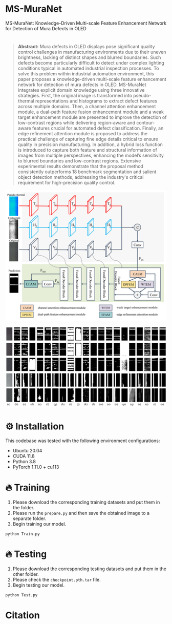 

# MS-MuraNet
MS-MuraNet: Knowledge-Driven Multi-scale Feature Enhancement Network for Detection of Mura Defects in OLED

# 
> **Abstract:** Mura defects in OLED displays pose significant quality control challenges in manufacturing environments due to their uneven brightness, lacking of distinct shapes and blurred boundaries. Such defects become particularly difficult to detect under complex lighting conditions typical in automated industrial inspection processes. To solve this problem within industrial automation environment, this paper proposes a knowledge-driven multi-scale feature enhancement network for detection of mura defects in OLED. MS-MuraNet integrates explicit domain knowledge using three innovative strategies. First, the original image is transformed into pseudo-thermal representations and histograms to extract defect features across multiple domains. Then, a channel attention enhancement module, a dual-path feature fusion enhancement module and a weak target enhancement module are presented to improve the detection of low-contrast regions while delivering region-aware and contour-aware features crucial for automated defect classification. Finally, an edge refinement attention module is proposed to address the practical challenge of capturing fine edge details critical to ensure quality in precision manufacturing. In addition, a hybrid loss function is introduced to capture both feature and structural information of images from multiple perspectives, enhancing the model’s sensitivity to blurred boundaries and low-contrast regions. Extensive experimental results demonstrate that the proposal method consistently outperforms 18 benchmark segmentation and salient object detection methods, addressing the industry's critical requirement for high-precision quality control.


<div align="center">
  <p>
        <img src="net.png" >
    </a>
</p>
</div>



<div align="center">
  <p>
        <img src="exp.png" >
    </a>
</p>
</div>


# ⚙️ Installation  
This codebase was tested with the following environment configurations:

- Ubuntu 20.04
- CUDA 11.8
- Python 3.8
- PyTorch 1.11.0 + cu113

# 🔥 Training  
1. Please download the corresponding training datasets and put them in the folder.
2. Please run the `prepare.py` and then save the obtained image to a separate folder.
3. Begin training our model.
```
python Train.py
```

# 🔥 Testing
1. Please download the corresponding testing datasets and put them in the other folder.
2. Please check the `checkpoint.pth.tar` file.
3. Begin testing our model.
```
python Test.py
```

# Citation  
